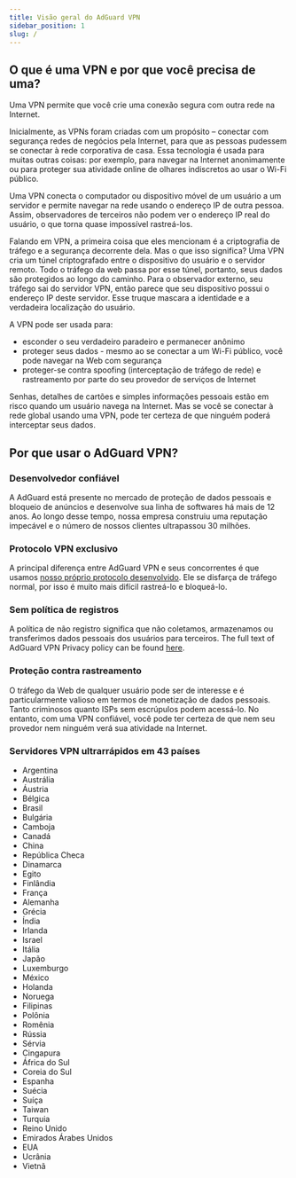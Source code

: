 ```yaml
---
title: Visão geral do AdGuard VPN
sidebar_position: 1
slug: /
---
```


## O que é uma VPN e por que você precisa de uma?

Uma VPN permite que você crie uma conexão segura com outra rede na Internet.

Inicialmente, as VPNs foram criadas com um propósito – conectar com segurança redes de negócios pela Internet, para que as pessoas pudessem se conectar à rede corporativa de casa. Essa tecnologia é usada para muitas outras coisas: por exemplo, para navegar na Internet anonimamente ou para proteger sua atividade online de olhares indiscretos ao usar o Wi-Fi público.

Uma VPN conecta o computador ou dispositivo móvel de um usuário a um servidor e permite navegar na rede usando o endereço IP de outra pessoa. Assim, observadores de terceiros não podem ver o endereço IP real do usuário, o que torna quase impossível rastreá-los.

Falando em VPN, a primeira coisa que eles mencionam é a criptografia de tráfego e a segurança decorrente dela. Mas o que isso significa? Uma VPN cria um túnel criptografado entre o dispositivo do usuário e o servidor remoto. Todo o tráfego da web passa por esse túnel, portanto, seus dados são protegidos ao longo do caminho. Para o observador externo, seu tráfego sai do servidor VPN, então parece que seu dispositivo possui o endereço IP deste servidor. Esse truque mascara a identidade e a verdadeira localização do usuário.

A VPN pode ser usada para:

* esconder o seu verdadeiro paradeiro e permanecer anônimo
* proteger seus dados - mesmo ao se conectar a um Wi-Fi público, você pode navegar na Web com segurança
* proteger-se contra spoofing (interceptação de tráfego de rede) e rastreamento por parte do seu provedor de serviços de Internet

Senhas, detalhes de cartões e simples informações pessoais estão em risco quando um usuário navega na Internet. Mas se você se conectar à rede global usando uma VPN, pode ter certeza de que ninguém poderá interceptar seus dados.

## Por que usar o AdGuard VPN?

### Desenvolvedor confiável
A AdGuard está presente no mercado de proteção de dados pessoais e bloqueio de anúncios e desenvolve sua linha de softwares há mais de 12 anos. Ao longo desse tempo, nossa empresa construiu uma reputação impecável e o número de nossos clientes ultrapassou 30 milhões.

### Protocolo VPN exclusivo
A principal diferença entre AdGuard VPN e seus concorrentes é que usamos [nosso próprio protocolo desenvolvido](/general/adguard-vpn-protocol.mdx). Ele se disfarça de tráfego normal, por isso é muito mais difícil rastreá-lo e bloqueá-lo.

### Sem política de registros

A política de não registro significa que não coletamos, armazenamos ou transferimos dados pessoais dos usuários para terceiros. The full text of AdGuard VPN Privacy policy can be found [here](https://adguard-vpn.com/privacy.html).

### Proteção contra rastreamento
O tráfego da Web de qualquer usuário pode ser de interesse e é particularmente valioso em termos de monetização de dados pessoais. Tanto criminosos quanto ISPs sem escrúpulos podem acessá-lo. No entanto, com uma VPN confiável, você pode ter certeza de que nem seu provedor nem ninguém verá sua atividade na Internet.

### Servidores VPN ultrarrápidos em 43 países

* Argentina
* Austrália
* Áustria
* Bélgica
* Brasil
* Bulgária
* Camboja
* Canadá
* China
* República Checa
* Dinamarca
* Egito
* Finlândia
* França
* Alemanha
* Grécia
* Índia
* Irlanda
* Israel
* Itália
* Japão
* Luxemburgo
* México
* Holanda
* Noruega
* Filipinas
* Polônia
* Romênia
* Rússia
* Sérvia
* Cingapura
* África do Sul
* Coreia do Sul
* Espanha
* Suécia
* Suíça
* Taiwan
* Turquia
* Reino Unido
* Emirados Árabes Unidos
* EUA
* Ucrânia
* Vietnã
